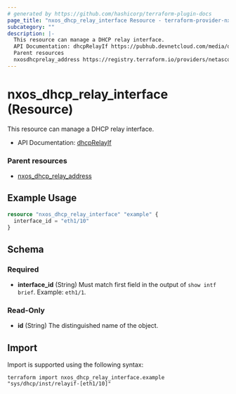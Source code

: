 ```yaml
---
# generated by https://github.com/hashicorp/terraform-plugin-docs
page_title: "nxos_dhcp_relay_interface Resource - terraform-provider-nxos"
subcategory: ""
description: |-
  This resource can manage a DHCP relay interface.
  API Documentation: dhcpRelayIf https://pubhub.devnetcloud.com/media/dme-docs-10-2-2/docs/DHCP/dhcp:RelayIf/
  Parent resources
  nxosdhcprelay_address https://registry.terraform.io/providers/netascode/nxos/latest/docs/resources/dhcp_relay_address
---
```


# nxos_dhcp_relay_interface (Resource)

This resource can manage a DHCP relay interface.

- API Documentation: [dhcpRelayIf](https://pubhub.devnetcloud.com/media/dme-docs-10-2-2/docs/DHCP/dhcp:RelayIf/)

### Parent resources

- [nxos_dhcp_relay_address](https://registry.terraform.io/providers/netascode/nxos/latest/docs/resources/dhcp_relay_address)

## Example Usage

```terraform
resource "nxos_dhcp_relay_interface" "example" {
  interface_id = "eth1/10"
}
```

<!-- schema generated by tfplugindocs -->
## Schema

### Required

- **interface_id** (String) Must match first field in the output of `show intf brief`. Example: `eth1/1`.

### Read-Only

- **id** (String) The distinguished name of the object.

## Import

Import is supported using the following syntax:

```shell
terraform import nxos_dhcp_relay_interface.example "sys/dhcp/inst/relayif-[eth1/10]"
```
